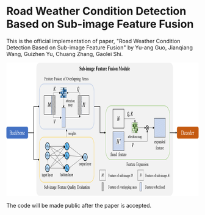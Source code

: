 # Road Weather Condition Detection Based on Sub-image Feature Fusion
This is the official implementation of paper, "Road Weather Condition Detection Based on Sub-image Feature Fusion" by Yu-ang Guo, Jianqiang Wang, Guizhen Yu, Chuang Zhang, Gaolei Shi. 

<img src="figures/figure.png" width="800" height="350">

The code will be made public after the paper is accepted.
